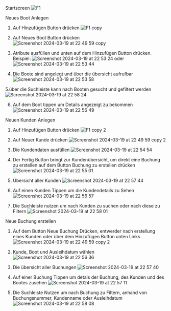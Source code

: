 Startscreen
![F1](https://github.com/imad0447/bootsverleih/assets/85189046/28b4f0c8-aa16-47ba-b34c-55c923d74cce)

Neues Boot Anlegen
1. Auf Hinzufügen Button drücken
![F1 copy](https://github.com/imad0447/bootsverleih/assets/85189046/2ec6da27-2b2d-4aa0-ab00-2251632318ce)

2. Auf Neues Boot Button drücken
![Screenshot 2024-03-19 at 22 49 59 copy](https://github.com/imad0447/bootsverleih/assets/85189046/4cb9e74c-1ade-4a5c-b64b-c139e5900bbe)

3. Atribute ausfüllen und unten auf dem Hinzufügen Button drücken.
Beispiel:
![Screenshot 2024-03-19 at 22 53 24](https://github.com/imad0447/bootsverleih/assets/85189046/5ce8db64-4f32-49f2-b1d1-11cd001d6d0a)
oder
![Screenshot 2024-03-19 at 22 53 44](https://github.com/imad0447/bootsverleih/assets/85189046/2c894492-28b9-414d-b47f-4a753a42e674)

4. Die Boote sind angelegt und über die übersicht aufrufbar
![Screenshot 2024-03-19 at 22 53 58](https://github.com/imad0447/bootsverleih/assets/85189046/4d1dfed6-6dda-4bc6-a062-93121a287908)

5.über die Suchleiste kann nach Booten gesucht und gefiltert werden
![Screenshot 2024-03-19 at 22 58 24](https://github.com/imad0447/bootsverleih/assets/85189046/e63c228f-eeb1-4170-962f-7e783785a437)

6. Auf dem Boot tippen um Details angezeigt zu bekommen
![Screenshot 2024-03-19 at 22 56 49](https://github.com/imad0447/bootsverleih/assets/85189046/fc437040-3cde-4015-85a9-aedcaec0da2a)


Neuen Kunden Anlegen
1. Auf Hinzufügen Button drücken
![F1 copy 2](https://github.com/imad0447/bootsverleih/assets/85189046/5053ff50-cbba-46c7-b2a5-0e85c2b6da5f)

2. Auf Neuer Kunde drücken
![Screenshot 2024-03-19 at 22 49 59 copy 2](https://github.com/imad0447/bootsverleih/assets/85189046/af3c01ed-f804-4c7d-a722-b9eaff7784d5)

3. Die Kundendaten ausfüllen
![Screenshot 2024-03-19 at 22 54 54](https://github.com/imad0447/bootsverleih/assets/85189046/280806a4-54c3-4051-9e2d-1db4346304a5)

4. Der Fertig Button bringt zur Kundenübersicht, um direkt eine Buchung zu erstellen auf dem Button Buchung zu erstellen drücken
![Screenshot 2024-03-19 at 22 55 01](https://github.com/imad0447/bootsverleih/assets/85189046/168b7395-e449-4faf-b619-49e71db0935d)

5. Übersicht aller Kunden
![Screenshot 2024-03-19 at 22 57 44](https://github.com/imad0447/bootsverleih/assets/85189046/1265041a-400a-43ca-9286-f7f699f1934b)

6. Auf einen Kunden Tippen um die Kundendetails zu Sehen
![Screenshot 2024-03-19 at 22 56 57](https://github.com/imad0447/bootsverleih/assets/85189046/3b208aaf-589e-4bb6-b22b-c7cc35693e56)

7. Die Suchleiste nutzen um nach Kunden zu suchen oder nach diese zu Filtern
![Screenshot 2024-03-19 at 22 58 01](https://github.com/imad0447/bootsverleih/assets/85189046/f57d0f62-f5db-4749-82f9-df7d6700e4f9)

Neue Buchung erstellen

1. Auf dem Button Neue Buchung Drücken, entwerder nach erstellung eines Kunden oder über dem Hinzufügen Button unten Links
![Screenshot 2024-03-19 at 22 49 59 copy 2](https://github.com/imad0447/bootsverleih/assets/85189046/dd5dd11e-a284-4c4b-8862-203cffc4bb3d)

5. Kunde, Boot und Ausleihdatum wählen
![Screenshot 2024-03-19 at 22 56 36](https://github.com/imad0447/bootsverleih/assets/85189046/b6f23dd5-ae10-47e8-8fba-7b780e2c158a)

6. Die übersicht aller Buchungen
![Screenshot 2024-03-19 at 22 57 40](https://github.com/imad0447/bootsverleih/assets/85189046/ee16bda0-6ce6-4045-bfbf-c6267d538593) 

7. Auf einer Buchung Tippen um detals der Buchung, des Kunden und des Bootes zusehen
![Screenshot 2024-03-19 at 22 57 11](https://github.com/imad0447/bootsverleih/assets/85189046/c2e625c4-57b4-4a38-9ddc-019c48990f52)

7. Die Suchleiste Nutzen um nach Buchung zu Filtern, anhand von Buchungsnummer, Kundenname oder Ausleihdatum
![Screenshot 2024-03-19 at 22 58 08](https://github.com/imad0447/bootsverleih/assets/85189046/29fef817-1ee6-4fd2-a2fa-8bfb8f534b3d)
